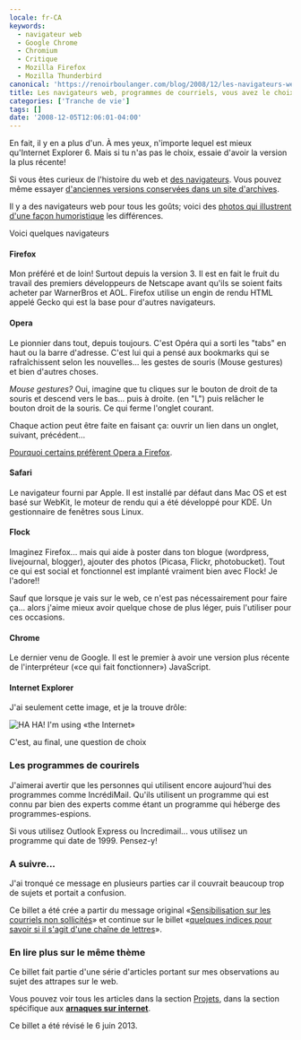 ```yaml
---
locale: fr-CA
keywords:
  - navigateur web
  - Google Chrome
  - Chromium
  - Critique
  - Mozilla Firefox
  - Mozilla Thunderbird
canonical: 'https://renoirboulanger.com/blog/2008/12/les-navigateurs-web-programmes-de-courriels-vous-avez-le-choix/'
title: Les navigateurs web, programmes de courriels, vous avez le choix!!
categories: ['Tranche de vie']
tags: []
date: '2008-12-05T12:06:01-04:00'
---
```


En fait, il y en a plus d'un. À mes yeux, n'importe lequel est mieux qu'Internet Explorer 6\. Mais si tu n'as pas le choix, essaie d'avoir la version la plus récente!

Si vous êtes curieux de l'histoire du web et [des navigateurs][0]. Vous pouvez même essayer [d'anciennes versions conservées dans un site d'archives][1].

Il y a des navigateurs web pour tous les goûts; voici des [photos qui illustrent d'une façon humoristique][2] les différences.

Voici quelques navigateurs

#### Firefox

Mon préféré et de loin! Surtout depuis la version 3\. Il est en fait le fruit du travail des premiers développeurs de Netscape avant qu'ils se soient faits acheter par WarnerBros et AOL. Firefox utilise un engin de rendu HTML appelé Gecko qui est la base pour d'autres navigateurs.

#### Opera

Le pionnier dans tout, depuis toujours. C'est Opéra qui a sorti les "tabs" en haut ou la barre d'adresse. C'est lui qui a pensé aux bookmarks qui se rafraîchissent selon les nouvelles... les gestes de souris (Mouse gestures) et bien d'autres choses.

_Mouse gestures?_ Oui, imagine que tu cliques sur le bouton de droit de ta souris et descend vers le bas... puis à droite. (en "L") puis relâcher le bouton droit de la souris. Ce qui ferme l'onglet courant.

Chaque action peut être faite en faisant ça: ouvrir un lien dans un onglet, suivant, précédent...

[Pourquoi certains préfèrent Opera a Firefox][3].

#### Safari

Le navigateur fourni par Apple. Il est installé par défaut dans Mac OS et est basé sur WebKit, le moteur de rendu qui a été développé pour KDE. Un gestionnaire de fenêtres sous Linux.

#### Flock

Imaginez Firefox... mais qui aide à poster dans ton blogue (wordpress, livejournal, blogger), ajouter des photos (Picasa, Flickr, photobucket). Tout ce qui est social et fonctionnel est implanté vraiment bien avec Flock! Je l'adore!!

Sauf que lorsque je vais sur le web, ce n'est pas nécessairement pour faire ça... alors j'aime mieux avoir quelque chose de plus léger, puis l'utiliser pour ces occasions.

#### Chrome

Le dernier venu de Google. Il est le premier à avoir une version plus récente de l'interpréteur («ce qui fait fonctionner») JavaScript.

#### Internet Explorer

J'ai seulement cette image, et je la trouve drôle:

![HA HA! I'm using «the Internet»](fccc309ec7c1e08ed41d710bf5c9d2fa804934ed.jpg)

C'est, au final, une question de choix

### Les programmes de courirels

J'aimerai avertir que les personnes qui utilisent encore aujourd'hui des programmes comme IncrédiMail. Qu'ils utilisent un programme qui est connu par bien des experts comme étant un programme qui héberge des programmes-espions.

Si vous utilisez Outlook Express ou Incredimail... vous utilisez un programme qui date de 1999\. Pensez-y!

### A suivre...

J'ai tronqué ce message en plusieurs parties car il couvrait beaucoup trop de sujets et portait a confusion.

Ce billet a été crée a partir du message original «[Sensibilisation sur les courriels non sollicités][4]» et continue sur le billet «[quelques indices pour savoir si il s'agit d'une chaîne de lettres][5]».

### En lire plus sur le même thème

Ce billet fait partie d'une série d'articles portant sur mes observations au sujet des attrapes sur le web.

Vous pouvez voir tous les articles dans la section [Projets][6], dans la section spécifique aux [**arnaques sur internet**][7].

Ce billet a été révisé le 6 juin 2013\.

[0]: http://www.livinginternet.com/w/wi_browse.htm
[1]: http://browsers.evolt.org/
[2]: https://www.ghacks.net/2007/09/27/firefox-vs-opera-vs-internet-explorer/
[3]: http://virtuelvis.com/archives/2004/11/opera-over-firefox
[4]: /blog/2008/12/sensibilisation-sur-les-courriels-non-sollicites/
[5]: /blog/2008/12/quelques-indices-pour-savoir-si-un-message-courriel-est-une-chaine-de-lettre/
[6]: /projets
[7]: /projets/les-arnaques-sur-internet
